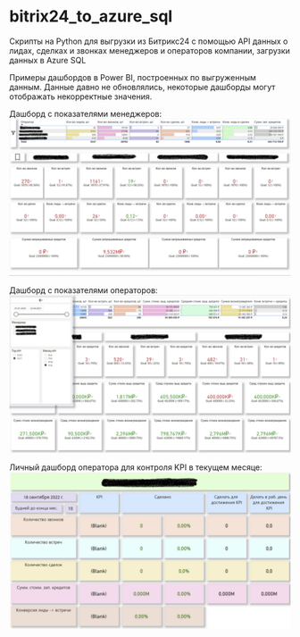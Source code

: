 # bitrix24_to_azure_sql
Скрипты на Python для выгрузки из Битрикс24 с помощью API данных о лидах, сделках и звонках менеджеров и операторов компании, загрузки данных в Azure SQL

Примеры дашбордов в Power BI, построенных по выгруженным данным. Данные давно не обновлялись, некоторые дашборды могут отображать некорректные значения.

Дашборд с показателями менеджеров:
![Дашборд с показателями менеджеров](https://github.com/nikitun/bitrix24_to_azure_sql/blob/main/img/%D0%94%D0%B0%D1%88%D0%B1%D0%BE%D1%80%D0%B4%20%D0%BF%D0%BE%20%D0%BC%D0%B5%D0%BD%D0%B5%D0%B4%D0%B6%D0%B5%D1%80%D0%B0%D0%BC.png)

Дашборд с показателями операторов:
![Дашборд с показателями операторов](https://github.com/nikitun/bitrix24_to_azure_sql/blob/main/img/%D0%94%D0%B0%D1%88%D0%B1%D0%BE%D1%80%D0%B4%20%D0%BF%D0%BE%20%D0%BE%D0%BF%D0%B5%D1%80%D0%B0%D1%82%D0%BE%D1%80%D0%B0%D0%BC.png)

Личный дашборд оператора для контроля KPI в текущем месяце:
![Личный дашборд оператора с его KPI в текущем месяце](https://github.com/nikitun/bitrix24_to_azure_sql/blob/main/img/KPI%20%D0%BE%D0%BF%D0%B5%D1%80%D0%B0%D1%82%D0%BE%D1%80%D0%B0.png)
